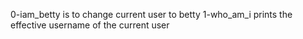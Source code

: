 0-iam_betty is to change current user to betty
1-who_am_i prints the effective username of the current user
